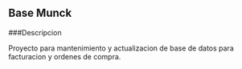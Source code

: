 ## Base Munck

###Descripcion

Proyecto para mantenimiento y actualizacion de base de datos para facturacion y ordenes de compra.


